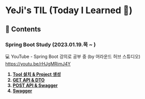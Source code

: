 # YeJi's TIL (Today I Learned 📝)

## 👀 Contents
### Spring Boot Study (2023.01.19.목 ~ )
💻 YouTube - Spring Boot 강의로 공부 중 (by 어라운드 허브 스튜디오) https://youtu.be/rHJgMRimJ4Y     
<b> 
1. [Tool 설치 & Project 생성](https://github.com/YeJi222/TIL/blob/main/SpringBoot/setting.md)  
2. [GET API & DTO](https://github.com/YeJi222/TIL/blob/main/SpringBoot/getAPI_DTO.md)  
3. [POST API & Swagger](https://github.com/YeJi222/TIL/blob/main/SpringBoot/postAPI_Swagger.md)  
4. [Swagger]()  

</b>
